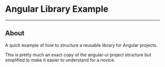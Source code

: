 # Angular Library Example
---

## About

A quick example of how to structure a reusable library for Angular projects.

This is pretty much an exact copy of the angular-ui project structure but simplified to make it easier to understand for a novice.
